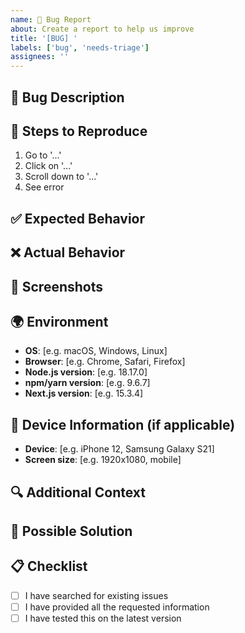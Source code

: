```yaml
---
name: 🐛 Bug Report
about: Create a report to help us improve
title: '[BUG] '
labels: ['bug', 'needs-triage']
assignees: ''
---
```


## 🐛 Bug Description

<!-- A clear and concise description of what the bug is -->

## 🔄 Steps to Reproduce

1. Go to '...'
2. Click on '...'
3. Scroll down to '...'
4. See error

## ✅ Expected Behavior

<!-- A clear and concise description of what you expected to happen -->

## ❌ Actual Behavior

<!-- A clear and concise description of what actually happened -->

## 📸 Screenshots

<!-- If applicable, add screenshots to help explain your problem -->

## 🌍 Environment

- **OS**: [e.g. macOS, Windows, Linux]
- **Browser**: [e.g. Chrome, Safari, Firefox]
- **Node.js version**: [e.g. 18.17.0]
- **npm/yarn version**: [e.g. 9.6.7]
- **Next.js version**: [e.g. 15.3.4]

## 📱 Device Information (if applicable)

- **Device**: [e.g. iPhone 12, Samsung Galaxy S21]
- **Screen size**: [e.g. 1920x1080, mobile]

## 🔍 Additional Context

<!-- Add any other context about the problem here -->

## 🔧 Possible Solution

<!-- If you have suggestions on how to fix the bug, please describe them here -->

## 📋 Checklist

- [ ] I have searched for existing issues
- [ ] I have provided all the requested information
- [ ] I have tested this on the latest version
